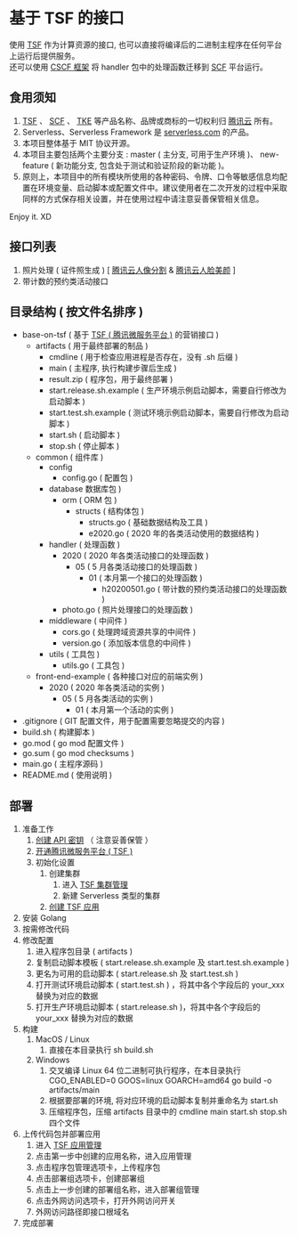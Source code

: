 # 基于 TSF 的接口
使用 [TSF](https://cloud.tencent.com/document/product/649) 作为计算资源的接口, 也可以直接将编译后的二进制主程序在任何平台上运行后提供服务。  
还可以使用 [CSCF 框架](https://github.com/offcn-jl/cscf) 将 handler 包中的处理函数迁移到 [SCF](https://cloud.tencent.com/document/product/583) 平台运行。

## 食用须知
1. [TSF](https://cloud.tencent.com/document/product/649) 、 [SCF](https://cloud.tencent.com/document/product/583) 、 [TKE](https://cloud.tencent.com/document/product/457) 等产品名称、品牌或商标的一切权利归 [腾讯云](https://cloud.tencent.com) 所有。
1. Serverless、Serverless Framework 是 [serverless.com](https://serverless.com) 的产品。
1. 本项目整体基于 MIT 协议开源。
1. 本项目主要包括两个主要分支 : master ( 主分支, 可用于生产环境 )、 new-feature ( 新功能分支, 包含处于测试和验证阶段的新功能 )。
1. 原则上，本项目中的所有模块所使用的各种密码、令牌、口令等敏感信息均配置在环境变量、启动脚本或配置文件中。建议使用者在二次开发的过程中采取同样的方式保存相关设置，并在使用过程中请注意妥善保管相关信息。

Enjoy it. XD

## 接口列表

1. 照片处理 ( 证件照生成 ) [ [腾讯云人像分割](https://cloud.tencent.com/document/product/1208/42970) & [腾讯云人脸美颜](https://cloud.tencent.com/document/product/1172/40715) ]
1. 带计数的预约类活动接口

## 目录结构 ( 按文件名排序 )

- base-on-tsf ( 基于 [TSF ( 腾讯微服务平台 )](https://cloud.tencent.com/document/product/649) 的营销接口 )  
    - artifacts ( 用于最终部署的制品 )  
        - cmdline ( 用于检查应用进程是否存在，没有 .sh 后缀 )  
        - main ( 主程序, 执行构建步骤后生成 )  
        - result.zip ( 程序包，用于最终部署 )  
        - start.release.sh.example ( 生产环境示例启动脚本，需要自行修改为启动脚本 )  
        - start.test.sh.example ( 测试环境示例启动脚本，需要自行修改为启动脚本 )  
        - start.sh ( 启动脚本 )  
        - stop.sh ( 停止脚本 )  
    - common ( 组件库 )  
        - config  
            - config.go ( 配置包 )  
        - database  数据库包 )
            - orm ( ORM 包 )  
                - structs ( 结构体包 )  
                    - structs.go ( 基础数据结构及工具 )  
                    - e2020.go ( 2020 年的各类活动使用的数据结构 )  
        - handler ( 处理函数 )  
            - 2020 ( 2020 年各类活动接口的处理函数 )  
                - 05 ( 5 月各类活动接口的处理函数 )  
                    - 01 ( 本月第一个接口的处理函数 )  
                        - h20200501.go ( 带计数的预约类活动接口的处理函数 )  
            - photo.go ( 照片处理接口的处理函数 )  
        - middleware ( 中间件 )  
            - cors.go ( 处理跨域资源共享的中间件 )  
            - version.go ( 添加版本信息的中间件 )  
        - utils ( 工具包 )  
            - utils.go ( 工具包 )  
    - front-end-example ( 各种接口对应的前端实例 )  
        - 2020 ( 2020 年各类活动的实例 )  
            - 05 ( 5 月各类活动的实例 )  
                - 01 ( 本月第一个活动的实例 )  
- .gitignore ( GIT 配置文件，用于配置需要忽略提交的内容 )  
- build.sh ( 构建脚本 )  
- go.mod ( go mod 配置文件 )  
- go.sum ( go mod checksums )  
- main.go ( 主程序源码 )  
- README.md ( 使用说明 )  

## 部署
1. 准备工作
	1. [创建 API 密钥](https://console.cloud.tencent.com/capi) （ 注意妥善保管 ）
	1. [开通腾讯微服务平台 ( TSF )](https://cloud.tencent.com/document/product/649)
	1. 初始化设置
		1. 创建集群
			1. 进入 [TSF 集群管理](https://console.cloud.tencent.com/tsf/cluster)
			1. 新建 Serverless 类型的集群
		1. [创建 TSF 应用](https://console.cloud.tencent.com/tsf/app)
1. 安装 Golang
1. 按需修改代码
1. 修改配置
	1. 进入程序包目录 ( artifacts )
	1. 复制启动脚本模板 ( start.release.sh.example 及  start.test.sh.example )
	1. 更名为可用的启动脚本 ( start.release.sh 及 start.test.sh )
	1. 打开测试环境启动脚本 ( start.test.sh ) ，将其中各个字段后的 your_xxx 替换为对应的数据
	1. 打开生产环境启动脚本 ( start.release.sh )，将其中各个字段后的 your_xxx 替换为对应的数据
1. 构建
	1. MacOS / Linux
		1. 直接在本目录执行 sh build.sh
	1. Windows
		1. 交叉编译 Linux 64 位二进制可执行程序，在本目录执行 CGO_ENABLED=0 GOOS=linux GOARCH=amd64 go build -o artifacts/main
		1. 根据要部署的环境, 将对应环境的启动脚本复制并重命名为 start.sh
		1. 压缩程序包，压缩 artifacts 目录中的 cmdline main start.sh stop.sh 四个文件
1. 上传代码包并部署应用
	1. 进入 [TSF 应用管理](https://console.cloud.tencent.com/tsf/app)
	1. 点击第一步中创建的应用名称，进入应用管理
	1. 点击程序包管理选项卡，上传程序包
	1. 点击部署组选项卡，创建部署组
	1. 点击上一步创建的部署组名称，进入部署组管理
	1. 点击外网访问选项卡，打开外网访问开关
	1. 外网访问路径即接口根域名
1. 完成部署
